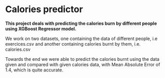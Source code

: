 # Calories predictor

**This project deals with predicting the calories burn by different people using XGBoost Regressor model.**

We work on two datasets, one containing the data of different people, i.e exercices.csv and another containing calories burnt by them, i.e. calories.csv

Towards the end we were able to predict the calories burnt using the data given and compared with given calories data, with Mean Absolute Error of 1.4, which is quite accurate. 
